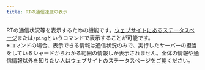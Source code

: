```yaml
---
title: RTの通信速度の表示
---
```

<!-- TODO: ステータスページのリンクを公開前に確認する。 -->
RTの通信状況等を表示するための機能です。[ウェブサイトにあるステータスページ](https://rt.rext.dev/status)または`/ping`というコマンドで表示することが可能です。  
※コマンドの場合、表示できる情報は通信状況のみで、実行したサーバーの担当をしているシャードからわかる範囲の情報しか表示されません。全体の情報や通信情報以外を知りたい人はウェブサイトのステータスページをご覧ください。